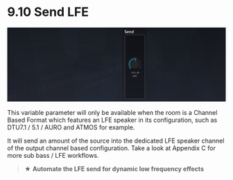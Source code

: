 # 9.10 Send LFE

![](../../include/SpatRevolution_UserGuide_-180.jpg)

This variable parameter will only be available when the room is a Channel Based
Format which features an LFE speaker in its configuration, such as DTU7.1 / 5.1 /
AURO and ATMOS for example.

It will send an amount of the source into the dedicated LFE speaker channel of the
output channel based configuration. Take a look at Appendix C for more sub bass /
LFE workflows.

> ★ **Automate the LFE send for dynamic low frequency effects**

